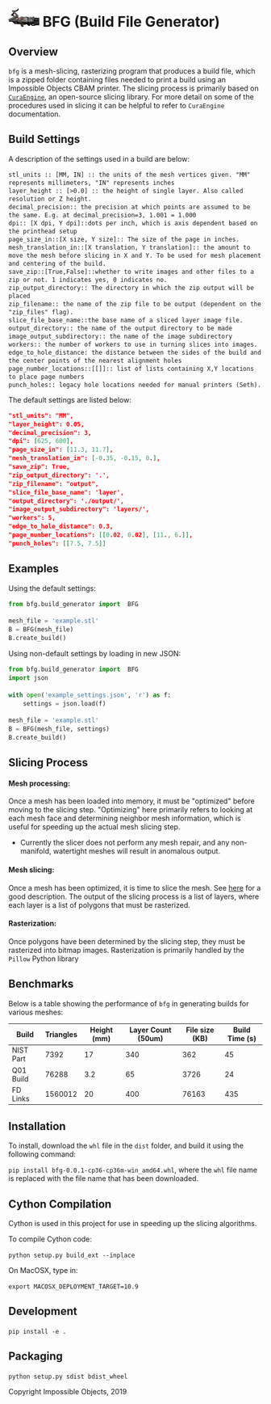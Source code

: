 ![BFG](bfg.png) BFG (Build File Generator) 
==========================
Overview
--------
`bfg` is a mesh-slicing, rasterizing program that produces a build file, which is a zipped folder containing files needed to print a build using an Impossible Objects CBAM printer.
The slicing process is primarily based on [`CuraEngine`](https://github.com/Ultimaker/CuraEngine), an open-source slicing library. For more detail on some of the procedures
used in slicing it can be helpful to refer to `CuraEngine` documentation.

Build Settings
--------------
A description of the settings used in a build are below:
```
stl_units :: [MM, IN] :: the units of the mesh vertices given. "MM" represents millimeters, "IN" represents inches
layer_height :: [>0.0] :: the height of single layer. Also called resolution or Z height.
decimal_precision:: the precision at which points are assumed to be the same. E.g. at decimal_precision=3, 1.001 = 1.000
dpi:: [X dpi, Y dpi]::dots per inch, which is axis dependent based on the printhead setup
page_size_in::[X size, Y size]:: The size of the page in inches.
mesh_translation_in::[X translation, Y translation]:: the amount to move the mesh before slicing in X and Y. To be used for mesh placement and centering of the build.
save_zip::[True,False]::whether to write images and other files to a zip or not. 1 indicates yes, 0 indicates no.
zip_output_directory:: The directory in which the zip output will be placed
zip_filename:: the name of the zip file to be output (dependent on the "zip_files" flag).
slice_file_base_name::the base name of a sliced layer image file.
output_directory:: the name of the output directory to be made
image_output_subdirectory:: the name of the image subdirectory
workers:: the number of workers to use in turning slices into images.
edge_to_hole_distance: the distance between the sides of the build and the center points of the nearest alignment holes
page_number_locations::[[]]:: list of lists containing X,Y locations to place page numbers
punch_holes:: legacy hole locations needed for manual printers (Seth).
```

The default settings are listed below:
```json
"stl_units": "MM",
"layer_height": 0.05,
"decimal_precision": 3,
"dpi": [625, 600],
"page_size_in": [11.3, 11.7],
"mesh_translation_in": [-0.35, -0.15, 0.],
"save_zip": True,
"zip_output_directory": '.',
"zip_filename": "output",
"slice_file_base_name": 'layer',
"output_directory": './output/',
"image_output_subdirectory": 'layers/',
"workers": 5,
"edge_to_hole_distance": 0.3,
"page_number_locations": [[0.02, 0.02], [11., 6.]],
"punch_holes": [[7.5, 7.5]]
```

Examples
--------
Using the default settings:
```python
from bfg.build_generator import  BFG

mesh_file = 'example.stl'
B = BFG(mesh_file)
B.create_build()
```

Using non-default settings by loading in new JSON:
```python
from bfg.build_generator import  BFG
import json

with open('example_settings.json', 'r') as f:
    settings = json.load(f)

mesh_file = 'example.stl'
B = BFG(mesh_file, settings)
B.create_build()
```

Slicing Process
---------------
#### Mesh processing:
Once a mesh has been loaded into memory, it must be "optimized" before moving to the slicing step. "Optimizing" here
primarily refers to looking at each mesh face and determining neighbor mesh information, which is useful for speeding
up the actual mesh slicing step.
- Currently the slicer does not perform any mesh repair, and any non-manifold, watertight meshes will result in anomalous output.

#### Mesh slicing:
Once a mesh has been optimized, it is time to slice the mesh. See [here](https://github.com/Ultimaker/CuraEngine/blob/master/docs/slicing.md) for a good description.
The output of the slicing process is a list of layers, where each layer is a list of polygons that must be rasterized.

#### Rasterization:
Once polygons have been determined by the slicing step, they must be rasterized into bitmap images. Rasterization is primarily handled by the `Pillow` Python library

Benchmarks
----------
Below is a table showing the performance of `bfg` in generating builds for various meshes:

| Build     |  Triangles   | Height (mm) | Layer Count (50um) | File size (KB) | Build Time (s) |
|-----------|--------------|-------------|--------------------|----------------|----------------|
| NIST Part | 7392         | 17          | 340                | 362            | 45             |
| Q01 Build | 76288        | 3.2         | 65                 | 3726           | 24             |
| FD Links  | 1560012      | 20          | 400                | 76163          | 435            |

Installation
------------
To install, download the `whl` file in the `dist` folder, and build it using the following command:

`pip install bfg-0.0.1-cp36-cp36m-win_amd64.whl`, where the `whl` file name is replaced with the file name that has been downloaded.

Cython Compilation
-----------
Cython is used in this project for use in speeding up the slicing algorithms.

To compile Cython code:

`
python setup.py build_ext --inplace
`

On MacOSX, type in:

`
export MACOSX_DEPLOYMENT_TARGET=10.9
`

Development
-----------

`
pip install -e .
`

Packaging
---------

`
python setup.py sdist bdist_wheel
`

Copyright Impossible Objects, 2019